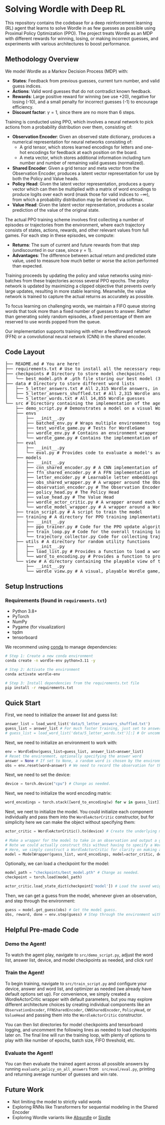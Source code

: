 # Solving Wordle with Deep RL

This repository contains the codebase for a deep reinforcement learning (RL) agent that learns to solve Wordle in as few guesses as possible using Proximal Policy Optimization (PPO). The project treats Wordle as an MDP with different rewards for winning, losing, or making incorrect guesses, and experiments with various architectures to boost performance.

## Methodology Overview

We model Wordle as a Markov Decision Process (MDP) with:
- **States**: Feedback from previous guesses, current turn number, and valid guess indices.
- **Actions**: Valid word guesses that do not contradict known feedback.
- **Rewards**: Large positive reward for winning (we use +20), negative for losing (-10), and a small penalty for incorrect guesses (-1) to encourage efficiency.
- **Discount factor**: $\gamma = 1$, since there are no more than 6 steps.

Training is conducted using PPO, which involves a neural network to pick actions from a probability distribution over them, consisting of:
- **Observation Encoder**: Given an observed state dictionary, produces a numerical representation for neural networks consisting of:
  - A grid tensor, which stores learned encodings for letters and one-hot encodings for feedback at each position on the board.
  - A meta vector, which stores additional information including turn number and number of remaining valid guesses (normalized).
- **Shared Encoder**: Given a grid tensor and meta vector from the Observation Encoder, produces a latent vector representation for use by both the Policy and Value heads.
- **Policy Head**: Given the latent vector representation, produces a query vector which can then be multiplied with a matrix of word encodings to produce logits over each word (mask those for valid indices to $- \infty$), from which a probability distribution may be derived via softmax.
- **Value Head**: Given the latent vector representation, produces a scalar prediction of the value of the original state.

The actual PPO training scheme involves first collecting a number of episodes or trajectories from the environment, where each trajectory consists of states, actions, rewards, and other relevant values from full games. For each step in these episodes, we compute:

- **Returns**: The sum of current and future rewards from that step (undiscounted in our case, since $\gamma = 1$).
- **Advantages**: The difference between actual return and predicted state value, used to measure how much better or worse the action performed than expected.
  
Training proceeds by updating the policy and value networks using mini-batches from these trajectories across several PPO epochs. The policy network is updated by maximizing a clipped objective that prevents overly large updates, resulting in more stable learning. Meanwhile, the value network is trained to capture the actual returns as accurately as possible.

To focus learning on challenging words, we maintain a FIFO queue storing words that took more than a fixed number of guesses to answer. Rather than generating solely random episodes, a fixed percentage of them are reserved to use words popped from the queue.

Our implementation supports training with either a feedforward network (FFN) or a convolutional neural network (CNN) in the shared encoder.

## Code Layout
<pre>
├── README.md # You are here!
├── requirements.txt # Use to install all the necessary requirements
├── checkpoints # Directory to store model checkpoints
│   └── best_model.pth # .pth file storing our best model (3.63 guesses per word, 99.5% win rate)
├── data # Directory to store different word lists
│   ├── 5_letter_answers.txt # All 2,315 Wordle answers, in alphabetical order
│   ├── 5_letter_answers_shuffled.txt # All 2,315 Wordle answers, in random order
│   └── 5_letter_words.txt # All 14,855 Wordle guesses
└── src # Directory containing the implementation of the agent and environment
    ├── demo_script.py # Demonstrates a model on a visual Wordle game
    ├── envs
    │   ├── __init__.py
    │   ├── batched_env.py # Wraps multiple environments together in a batch for faster training
    │   ├── test_wordle_game.py # Tests for WordleGame
    │   ├── wordle_env.py # Contains an environment wrapper for Wordle, for agent interaction
    │   └── wordle_game.py # Contains the implementation of Wordle, as class WordleGame
    ├── eval
    │   ├── __init__.py
    │   └── eval.py # Provides code to evaluate a model's average guesses and win rate
    ├── models
    │   ├── __init__.py
    │   ├── cnn_shared_encoder.py # A CNN implementation of the Shared Encoder
    │   ├── ffn_shared_encoder.py # A FFN implementation of the Shared Encoder
    │   ├── letter_encoder.py # Learnable letter embeddings
    │   ├── obs_shared_wrapper.py # A wrapper around the Observation and Shared Encoder
    │   ├── observation_encoder.py # The Observation Encoder
    │   ├── policy_head.py # The Policy Head
    │   ├── value_head.py # The Value Head
    │   ├── wordle_actor_critic.py # A wrapper around each component of the model architecture
    │   └── wordle_model_wrapper.py # A wrapper around a WordleActorCritic, which simply produces a human-readable guess any time it's given an observation
    ├── train_script.py # A script to train the model
    ├── training # A directory for PPO training implementation
    │   ├── __init__.py
    │   ├── ppo_trainer.py # Code for the PPO update algorithm
    │   ├── train_loop.py # Code for the overall training loop
    │   └── trajectory_collector.py Code for collecting trajectories for PPO training
    ├── utils # A directory for random utility functions
    │   ├── __init__.py
    │   ├── load_list.py # Provides a function to load a word file into a list of strings
    │   └── word_to_encoding.py # Provides a function to produce an encoding for a word as a concatenation of its one-hot letter encodings
    └── view # A directory containing the playable view of the Wordle game
        ├── __init__.py
        └── wordle_view.py # A visual, playable Wordle game, which a human can interact with by running the main function
</pre>

## Setup Instructions

### Requirements (found in `requirements.txt`)
- Python 3.8+
- PyTorch
- NumPy
- Pygame (for visualization)
- tqdm
- tensorboard

We recommend using [conda](https://docs.conda.io/en/latest/) to manage dependencies:
```bash
# Step 1: Create a new conda environment
conda create -n wordle-env python=3.11 -y

# Step 2: Activate the environment
conda activate wordle-env

# Step 3: Install dependencies from the requirements.txt file
pip install -r requirements.txt
```

## Quick Start

First, we need to initialize the answer list and guess list:
```python
answer_list = load_word_list('data/5_letter_answers_shuffled.txt')
guess_list = answer_list # For much faster training, just set to answer list
# guess_list = load_word_list('data/5_letter_words.txt')[:] # Or uncomment to use all 14,855 guess words.
```

Next, we need to initialize an environment to work with:
```python
env = WordleEnv(guess_list=guess_list, answer_list=answer_list)
# Reset the environment, optionally specifying the answer word
answer = None # If set to None, a random word is chosen by the environment. Otherwise, the environment will use the given word.
obs = env.reset(word=answer) # We need to record the observation for the model to know what to do.
```

Next, we need to set the device:
```python
device = torch.device("cpu") # Change as needed.
```

Next, we need to initialize the word encoding matrix:
```python
word_encodings = torch.stack([word_to_encoding(w) for w in guess_list]).to(device)  # shape: [vocab_size, 130]
```

Next, we neet to initialize the model. You could initialize each component individually and pass them into the ```WordleActorCritic``` constructor, but for simplicity here we can make the object without specifying them:
```python
actor_critic = WordleActorCritic().to(device) # Create the underlying model.
    
# Make a wrapper for the model to take in an observation and output a guess (rather than a query vector and value prediction).
# Note we could actually construct this without having to specify a WordleActorCritic (it would make one automatically with default params, in that case).
# Here, we simply construct a WordleActorCritic for clarity on making an underlying model - which is necessary for training.
model = ModelWrapper(guess_list, word_encodings, model=actor_critic, device=device)
```

Optionally, we can load a checkpoint for the model:
```python
model_path = "checkpoints/best_model.pth" # Change as needed.
checkpoint = torch.load(model_path)

actor_critic.load_state_dict(checkpoint['model']) # Load the saved weights.
```

Then, we can get a guess from the model, whenever given an observation, and step through the environment:
```python
guess = model.get_guess(obs) # Get the model guess.
obs, reward, done = env.step(guess) # Step through the environment with the guess, getting the new observation, reward, and whether the game ended.
```

## Helpful Pre-made Code

### Demo the Agent!
To watch the agent play, navigate to `src/demo_script.py`, adjust the word list, answer list, device, and model checkpoints as needed, and click run!

### Train the Agent!
To begin training, navigate to `src/train_script.py` and configure your device, answer and word list, and optimizer as needed (we already have default options set up). For convenience, we simply created a WordleActorCritic wrapper with default parameters, but you may explore different architecture choices by creating individual components like an ```ObservationEncoder```, ```FFNSharedEncoder```, ```CNNSharedEncoder```, ```PolicyHead```, or ```ValueHead``` and passing them into the ```WordleActorCritic``` constructor.

You can then list directories for model checkpoints and tensorboard logging, and uncomment the following lines as needed to load checkpoints later on. The final line will run the training loop, with plenty of options to play with like number of epochs, batch size, FIFO threshold, etc.

### Evaluate the Agent!
You can then evaluate the trained agent across all possible answers by running `evaluate_policy_on_all_answers` from ` src/eval/eval.py`, printing and returning average number of guesses and win rate.

## Future Work
- Not limiting the model to strictly valid words
- Exploring RNNs like Transformers for sequential modeling in the Shared Encoder
- Exploring Wordle variants like [Absurdle](https://qntm.org/files/absurdle/absurdle.html) or [Sixdle](https://word.rodeo/sixdle/)
